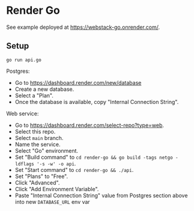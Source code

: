 # Render Go

See example deployed at
<https://webstack-go.onrender.com/>.

## Setup

```
go run api.go
```

Postgres:

* Go to <https://dashboard.render.com/new/database>
* Create a new database.
* Select a "Plan".
* Once the database is available,
  copy "Internal Connection String".

Web service:

* Go to <https://dashboard.render.com/select-repo?type=web>.
* Select this repo.
* Select `main` branch.
* Name the service.
* Select "Go" environment.
* Set "Build command" to `cd render-go && go build -tags netgo -ldflags '-s -w' -o api`.
* Set "Start command" to `cd render-go && ./api`.
* Set "Plans" to "Free".
* Click "Advanced".
* Click "Add Environment Variable".
* Paste "Internal Connection String" value from Postgres section above into new `DATABASE_URL` env var
